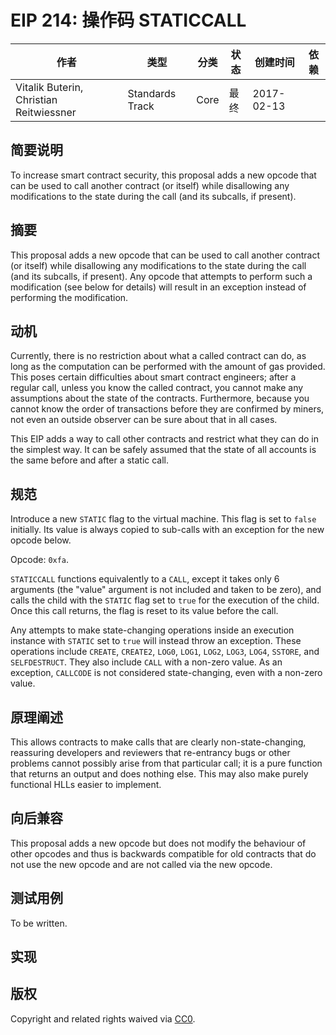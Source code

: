 # EIP 214: 操作码 STATICCALL


| 作者 |  类型 | 分类 | 状态 | 创建时间 | 依赖 |
| --- | --- | --- | --- | --- | --- |
|Vitalik Buterin, Christian Reitwiessner | Standards Track | Core  |  最终 |  2017-02-13 |



## 简要说明

To increase smart contract security, this proposal adds a new opcode that can be used to call another contract (or itself) while disallowing any modifications to the state during the call (and its subcalls, if present).

## 摘要

This proposal adds a new opcode that can be used to call another contract (or itself) while disallowing any modifications to the state during the call (and its subcalls, if present). Any opcode that attempts to perform such a modification (see below for details) will result in an exception instead of performing the modification.

## 动机

Currently, there is no restriction about what a called contract can do, as long as the computation can be performed with the amount of gas provided. This poses certain difficulties about smart contract engineers; after a regular call, unless you know the called contract, you cannot make any assumptions about the state of the contracts. Furthermore, because you cannot know the order of transactions before they are confirmed by miners, not even an outside observer can be sure about that in all cases.

This EIP adds a way to call other contracts and restrict what they can do in the simplest way. It can be safely assumed that the state of all accounts is the same before and after a static call.

## 规范

Introduce a new `STATIC` flag to the virtual machine. This flag is set to `false` initially. Its value is always copied to sub-calls with an exception for the new opcode below.

Opcode: `0xfa`.

`STATICCALL` functions equivalently to a `CALL`, except it takes only 6 arguments (the "value" argument is not included and taken to be zero), and calls the child with the `STATIC` flag set to `true` for the execution of the child. Once this call returns, the flag is reset to its value before the call.

Any attempts to make state-changing operations inside an execution instance with `STATIC` set to `true` will instead throw an exception. These operations include `CREATE`, `CREATE2`, `LOG0`, `LOG1`, `LOG2`, `LOG3`, `LOG4`, `SSTORE`, and `SELFDESTRUCT`. They also include `CALL` with a non-zero value. As an exception, `CALLCODE` is not considered state-changing, even with a non-zero value.

## 原理阐述

This allows contracts to make calls that are clearly non-state-changing, reassuring developers and reviewers that re-entrancy bugs or other problems cannot possibly arise from that particular call; it is a pure function that returns an output and does nothing else. This may also make purely functional HLLs easier to implement.

## 向后兼容

This proposal adds a new opcode but does not modify the behaviour of other opcodes and thus is backwards compatible for old contracts that do not use the new opcode and are not called via the new opcode.

## 测试用例

To be written.

## 实现

## 版权

Copyright and related rights waived via [CC0](https://creativecommons.org/publicdomain/zero/1.0/).
